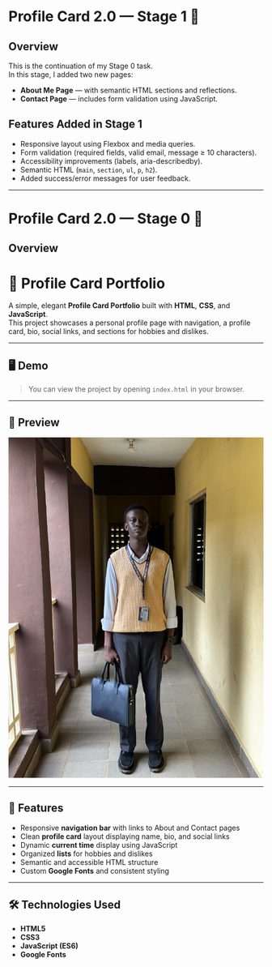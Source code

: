# Profile Card 2.0 — Stage 1 🚀

## Overview
This is the continuation of my Stage 0 task.  
In this stage, I added two new pages:
- **About Me Page** — with semantic HTML sections and reflections.  
- **Contact Page** — includes form validation using JavaScript.

## Features Added in Stage 1
- Responsive layout using Flexbox and media queries.
- Form validation (required fields, valid email, message ≥ 10 characters).
- Accessibility improvements (labels, aria-describedby).
- Semantic HTML (`main`, `section`, `ul`, `p`, `h2`).
- Added success/error messages for user feedback.

---

# Profile Card 2.0 — Stage 0 🧱

## Overview
# 🌟 Profile Card Portfolio

A simple, elegant **Profile Card Portfolio** built with **HTML**, **CSS**, and **JavaScript**.  
This project showcases a personal profile page with navigation, a profile card, bio, social links, and sections for hobbies and dislikes.

---

## 🖥️ Demo
> You can view the project by opening `index.html` in your browser.

---

## 📸 Preview

![Profile Card Preview](images/avatar.jpg)

---

## 🧩 Features
- Responsive **navigation bar** with links to About and Contact pages  
- Clean **profile card** layout displaying name, bio, and social links  
- Dynamic **current time** display using JavaScript  
- Organized **lists** for hobbies and dislikes  
- Semantic and accessible HTML structure  
- Custom **Google Fonts** and consistent styling

---

## 🛠️ Technologies Used
- **HTML5**
- **CSS3**
- **JavaScript (ES6)**
- **Google Fonts**


